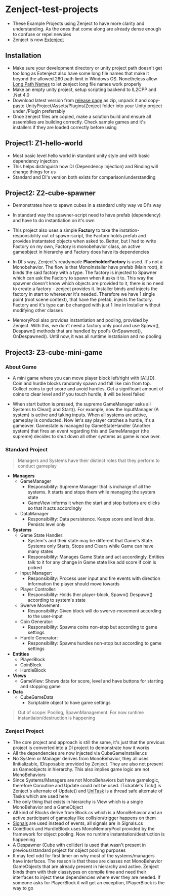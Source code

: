 # Zenject-test-projects
- These Example Projects using Zenject to have more clarity and understanding. As the ones that come along are already dense enough to confuse or repel newbies
- Zenject is now [Extenject](https://github.com/Mathijs-Bakker/Extenject)

## Installation
- Make sure your development directory or unity project path doesn't get too long as Extenject also have some long file names that make it beyond the allowed 260 path limit in Windows OS. Nonetheless allow [Long Path Names](https://gearupwindows.com/resolved-destination-path-too-long-when-moving-copying-a-file/) to let zenject long file names work properly
- Make an empty unity project, setup scripting backend to IL2CPP and .Net 4.0
- Download latest version from [release page](https://github.com/Mathijs-Bakker/Extenject/releases) as zip, unpack it and copy-paste UnityProject/Assets/Plugins/Zenject folder into your Unity project under /Plugin preferrably
- Once zenject files are copied, make a solution build and ensure all assemblies are building correctly. Check sample games and it's installers if they are loaded correctly before using

## Project1: Z1-hello-world
- Most basic level hello world in standard unity style and with basic dependency injection
- This helps distinguish how DI (Dependency Injection) and Binding will change things for us
- Standard and DI's version both exists for comparison/understanding

## Project2: Z2-cube-spawner
- Demonstrates how to spawn cubes in a standard unity way vs DI's way
- In standard way the spawner-script need to have prefab (dependency) and have to do instantiation on it's own
- This project also uses a simple **Factory** to take the instation-responsibility out of spawn-script, the Factory holds prefab and provides instantated objects when asked to. Better, but I had to write Factory on my own, Factory is monobehavior class, an active gameobject in hierarchy and Factory does have its dependencies

- In DI's way, Zenject's readymade **PlaceholderFactory<T>** is used. It's not a Monobehavior. The flow is that MonoInstaller have prefab (Main root), it binds the said factory with a type. The factory is injected to Spawner which can ask the Factory to spawn when it asks it to. This way the spawner doesn't know which objects are provided to it, there is no need to create a factory - zenject provides it. Installer binds and injects the factory in start to whereever it's needed. Therefore we have 1 single point (root scene context), that have the prefab, injects the factory. Factory and it's type can be changed with just 1 line in Installer without modifying other classes

- MemoryPool also provides instantiation and pooling, provided by Zenject. With this, we don't need a factory only pool and use Spawn(), Despawn() methods that are handled by pool's OnSpawned(), OnDespawned(). Until now, it was all runtime instatiaion and no pooling

## Project3: Z3-cube-mini-game
### About Game

  - A mini game where you can move player block left/right with [A],[D]. Coin and hurdle blocks randomly spawn and fall like rain from top. Collect coins to get score and avoid hurdles. Get a significant amount of coins to clear level and if you touch hurdle, it will be level failed 

  - When start button is pressed, the supreme GameManager asks all Systems to Clear() and Start(). For example, now the InputManager (A system) is active and taking inputs. When all systems are active, gameplay is conducted. Now let's say player catches a hurdle, it's a gameover. Gamestate is managed by GameStateHandler (Another system) that fires an event regarding this and GameManager (the supreme) decides to shut down all other systems as game is now over.

### Standard Project
> Managers and Systems have their distinct roles that they perform to conduct gameplay
- **Managers**
  - GameManager
    - Responsibility: Supreme Manager that is incharge of all the systems. It starts and stops them while managing the system state
    - GameView informs it when the start and stop buttons are clicks so that it acts accordingly
  - DataManager
    - Responsibility: Data persistence. Keeps score and level data. Persists level only
- **Systems**
  - Game State Handler:
    - System's and their state may be different that Game's State. Systems only Starts, Stops and Clears while Game can have many states
    - Responsibility: Manages Game State and act accordingly. Entities talk to it for any change in Game state like add score if coin is picked
  - Input Manager:
    - Responsibility: Process user input and fire events with direction information the player should move towards
  - Player Controller:
    - Responsibility: Holds ther player-block, Spawn() Despawn() according to system's state 
  - Swerve Movement:
    - Responsibility: Given block will do swerve-movement according to the user-input
  - Coin Generator:
    - Responsibility: Spawns coins non-stop but according to game settings
  - Hurdle Generator:
    - Responsibility: Spawns hurdles non-stop but according to game settings
- **Entities**
  - PlayerBlock
  - CoinBlock
  - HurdleBlock
- **Views**
  - GameView: Shows data for score, level and have buttons for starting and stopping game
- **Data**
  - CubeGameData
    - Scriptable object to have game settings
> Out of scope: Pooling, SpawnManagement. For now runtime instantiaion/destruction is happening
  
### Zenject Project
- The core project and approach is still the same, it's just that the previous project is converted into a DI project to demonstrate how it works
- All the dependencies are now injected via CubeGameInstaller.cs
- No System or Manager derives from MonoBehavior, they all uses IInitializable, IDisposable provided by Zenject. They are also not present as Gameobjects in hierarchy. This also implies game logic are not MonoBehaviors
- Since Systems/Managers are not MonoBehaviors but have gamelogic, therefore Coroutine and Update could not be used. ITickable's Tick() is Zenject's alternate of Update() and [UniTask](https://github.com/Cysharp/UniTask) is a thread safe alternate of Tasks which are used here
- The only thing that exists in hierarchy is View which is a single MonoBehavior and a GameObject
- All kind of Blocks derive from Block.cs which is a MonoBehavior and an active participant of gameplay like collision/trigger happens on them
- [Signals](https://github.com/modesttree/Zenject/blob/master/Documentation/Signals.md) are used instead of events, all signals are in Signals.cs
- CoinBlock and HurdleBlock uses MonoMemoryPool provided by the framework for object pooling. Now no runtime instantation/destruction is happening
- A Despawner (Cube with collider) is used that wasn't present in previous/standard project for object pooling purposes
- It may feel odd for first timer on why most of the systems/managers have interfaces. The reason is that these are classes not MonoBehavior GameObjects that are already present in hierarchy and active. Zenject binds them with their classtypes on compile time and need their interfaces to inject these dependencies where ever they are needed. If someone asks for PlayerBlock it will get an exception, IPlayerBlock is the way to go
  
  
  
  
  

